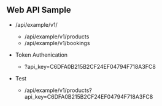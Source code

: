 ## Web API Sample

- /api/example/v1/
  - /api/example/v1/products
  - /api/example/v1/bookings

- Token Authenication
  - ?api_key=C6DFA0B215B2CF24EF04794F718A3FC8
  
- Test
  - /api/example/v1/products?api_key=C6DFA0B215B2CF24EF04794F718A3FC8


